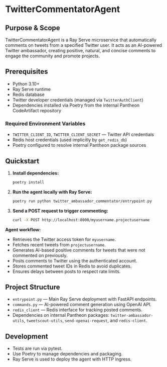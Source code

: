 # TwitterCommentatorAgent

## Purpose & Scope

TwitterCommentatorAgent is a Ray Serve microservice that automatically comments on tweets from a specified Twitter user. It acts as an AI-powered Twitter ambassador, creating positive, natural, and concise comments to engage the community and promote projects.

## Prerequisites

- Python 3.10+
- Ray Serve runtime
- Redis database
- Twitter developer credentials (managed via `TwitterAuthClient`)
- Dependencies installed via Poetry from the internal Pantheon CodeArtifact repository

### Required Environment Variables

- `TWITTER_CLIENT_ID`, `TWITTER_CLIENT_SECRET` — Twitter API credentials
- Redis host credentials (used implicitly by `get_redis_db`)
- Poetry configured to resolve internal Pantheon package sources

## Quickstart

1. **Install dependencies:**

   ```bash
   poetry install
   ````

2. **Run the agent locally with Ray Serve:**

   ```bash
   poetry run python twitter_ambassador_commentator/entrypoint.py
   ```

3. **Send a POST request to trigger commenting:**

   ```bash
   curl -X POST http://localhost:8000/myusername.projectusername
   ```

**Agent workflow:**

* Retrieves the Twitter access token for `myusername`.
* Fetches recent tweets from `projectusername`.
* Generates AI-based positive comments for tweets that were not commented on previously.
* Posts comments to Twitter using the authenticated account.
* Stores commented tweet IDs in Redis to avoid duplicates.
* Ensures delays between posts to respect rate limits.

## Project Structure

* `entrypoint.py` — Main Ray Serve deployment with FastAPI endpoints.
* `commands.py` — AI-powered comment generation using OpenAI API.
* `redis_client` — Redis interface for tracking posted comments.
* Dependencies on internal Pantheon packages: `twitter-ambassador-utils`, `tweetscout-utils`, `send-openai-request`, and `redis-client`.

## Development

* Tests are run via pytest.
* Use Poetry to manage dependencies and packaging.
* Ray Serve is used to deploy the agent with HTTP ingress.

